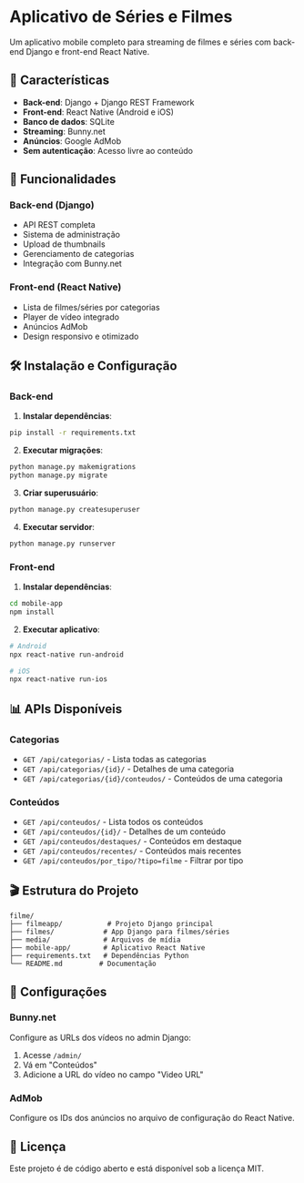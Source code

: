 # Aplicativo de Séries e Filmes

Um aplicativo mobile completo para streaming de filmes e séries com back-end Django e front-end React Native.

## 🚀 Características

- **Back-end**: Django + Django REST Framework
- **Front-end**: React Native (Android e iOS)
- **Banco de dados**: SQLite
- **Streaming**: Bunny.net
- **Anúncios**: Google AdMob
- **Sem autenticação**: Acesso livre ao conteúdo

## 📱 Funcionalidades

### Back-end (Django)
- API REST completa
- Sistema de administração
- Upload de thumbnails
- Gerenciamento de categorias
- Integração com Bunny.net

### Front-end (React Native)
- Lista de filmes/séries por categorias
- Player de vídeo integrado
- Anúncios AdMob
- Design responsivo e otimizado

## 🛠️ Instalação e Configuração

### Back-end

1. **Instalar dependências**:
```bash
pip install -r requirements.txt
```

2. **Executar migrações**:
```bash
python manage.py makemigrations
python manage.py migrate
```

3. **Criar superusuário**:
```bash
python manage.py createsuperuser
```

4. **Executar servidor**:
```bash
python manage.py runserver
```

### Front-end

1. **Instalar dependências**:
```bash
cd mobile-app
npm install
```

2. **Executar aplicativo**:
```bash
# Android
npx react-native run-android

# iOS
npx react-native run-ios
```

## 📊 APIs Disponíveis

### Categorias
- `GET /api/categorias/` - Lista todas as categorias
- `GET /api/categorias/{id}/` - Detalhes de uma categoria
- `GET /api/categorias/{id}/conteudos/` - Conteúdos de uma categoria

### Conteúdos
- `GET /api/conteudos/` - Lista todos os conteúdos
- `GET /api/conteudos/{id}/` - Detalhes de um conteúdo
- `GET /api/conteudos/destaques/` - Conteúdos em destaque
- `GET /api/conteudos/recentes/` - Conteúdos mais recentes
- `GET /api/conteudos/por_tipo/?tipo=filme` - Filtrar por tipo

## 🎬 Estrutura do Projeto

```
filme/
├── filmeapp/           # Projeto Django principal
├── filmes/            # App Django para filmes/séries
├── media/             # Arquivos de mídia
├── mobile-app/        # Aplicativo React Native
├── requirements.txt   # Dependências Python
└── README.md         # Documentação
```

## 🔧 Configurações

### Bunny.net
Configure as URLs dos vídeos no admin Django:
1. Acesse `/admin/`
2. Vá em "Conteúdos"
3. Adicione a URL do vídeo no campo "Video URL"

### AdMob
Configure os IDs dos anúncios no arquivo de configuração do React Native.

## 📝 Licença

Este projeto é de código aberto e está disponível sob a licença MIT. 